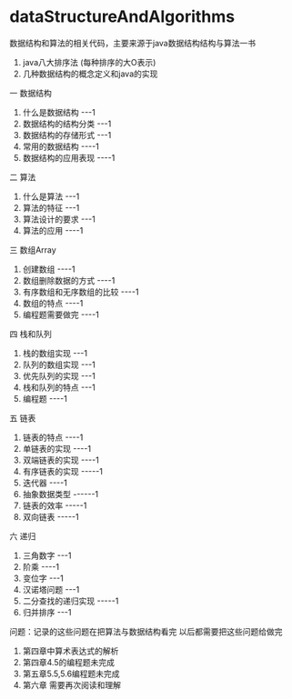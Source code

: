 # dataStructureAndAlgorithms
数据结构和算法的相关代码，主要来源于java数据结构结构与算法一书

1. java八大排序法 (每种排序的大O表示)
2. 几种数据结构的概念定义和java的实现

一 数据结构
   1. 什么是数据结构  ---1
   2. 数据结构的结构分类 ---1
   3. 数据结构的存储形式 ---1
   4. 常用的数据结构 ----1
   5. 数据结构的应用表现 ----1
   
二 算法
   1. 什么是算法 ---1
   2. 算法的特征 ---1
   3. 算法设计的要求  ---1
   4. 算法的应用 ----1
   
三 数组Array 
   1. 创建数组  ----1
   2. 数组删除数据的方式 ----1
   3. 有序数组和无序数组的比较 ----1
   4. 数组的特点 ----1
   5. 编程题需要做完 ----1
   
四 栈和队列
   1. 栈的数组实现 ---1
   2. 队列的数组实现 ---1
   3. 优先队列的实现 ---1
   4. 栈和队列的特点 ---1
   5. 编程题  ----1
   
五 链表
   1. 链表的特点 ----1
   2. 单链表的实现 ----1
   3. 双端链表的实现 ----1
   4. 有序链表的实现 -----1
   5. 迭代器 ----1
   6. 抽象数据类型 ------1
   7. 链表的效率 -----1
   8. 双向链表  -----1

六 递归
   1. 三角数字 ---1
   2. 阶乘  ----1
   3. 变位字 ---1
   4. 汉诺塔问题 ---1
   5. 二分查找的递归实现 -----1
   6. 归并排序  ---1
   
   
   
 
   
   
   
   
   
   
   
   
   
   
   
   
   
问题：记录的这些问题在把算法与数据结构看完
     以后都需要把这些问题给做完
1. 第四章中算术表达式的解析
2. 第四章4.5的编程题未完成
3. 第五章5.5,5.6编程题未完成
4. 第六章 需要再次阅读和理解











